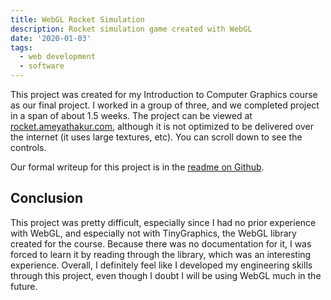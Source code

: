 ```yaml
---
title: WebGL Rocket Simulation
description: Rocket simulation game created with WebGL
date: '2020-01-03'
tags:
  - web development
  - software
---
```

This project was created for my Introduction to Computer Graphics course as our final project. I worked in a group of three, and we completed project in a span of about 1.5 weeks. The project can be viewed at [rocket.ameyathakur.com](https://rocket.ameyathakur.com), although it is not optimized to be delivered over the internet (it uses large textures, etc). You can scroll down to see the controls.

Our formal writeup for this project is in the [readme on Github](https://github.com/indiandennis/webgl-rocket).

## Conclusion

This project was pretty difficult, especially since I had no prior experience with WebGL, and especially not with TinyGraphics, the WebGL library created for the course. Because there was no documentation for it, I was forced to learn it by reading through the library, which was an interesting experience. Overall, I definitely feel like I developed my engineering skills through this project, even though I doubt I will be using WebGL much in the future.
